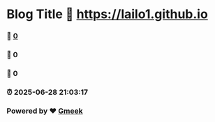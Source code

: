# Blog Title :link: https://lailo1.github.io 
### :page_facing_up: [0](https://lailo1.github.io/tag.html) 
### :speech_balloon: 0 
### :hibiscus: 0 
### :alarm_clock: 2025-06-28 21:03:17 
### Powered by :heart: [Gmeek](https://github.com/Meekdai/Gmeek)
